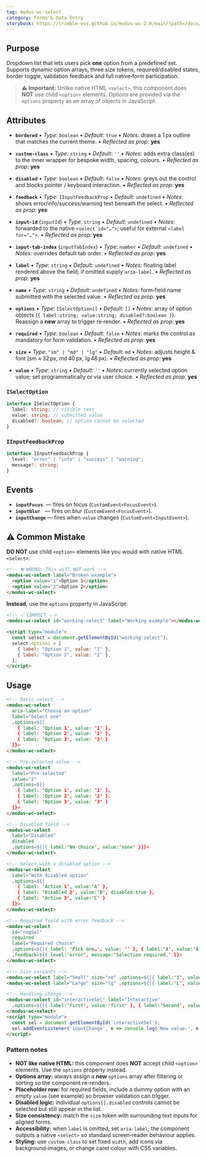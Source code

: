 ```yaml
---
tag: modus-wc-select
category: Forms & Data Entry
storybook: https://trimble-oss.github.io/modus-wc-2.0/main/?path=/docs/components-forms-select--docs
---
```


## Purpose

Dropdown list that lets users pick **one** option from a predefined set. Supports dynamic option arrays, three size tokens, required/disabled states, border toggle, validation feedback and full native‑form participation.

> **⚠️ Important:** Unlike native HTML `<select>`, this component does **NOT** use child `<option>` elements. Options are provided via the `options` property as an array of objects in JavaScript.

## Attributes

- **`bordered`**
  • _Type_: `boolean`
  • _Default_: `true`
  • _Notes_: draws a 1 px outline that matches the current theme.
  • _Reflected as prop_: **yes**

- **`custom-class`**
  • _Type_: `string`
  • _Default_: `''`
  • _Notes_: adds extra class(es) to the inner wrapper for bespoke width, spacing, colours.
  • _Reflected as prop_: **yes**

- **`disabled`**
  • _Type_: `boolean`
  • _Default_: `false`
  • _Notes_: greys out the control and blocks pointer / keyboard interaction.
  • _Reflected as prop_: **yes**

- **`feedback`**
  • _Type_: `IInputFeedbackProp`
  • _Default_: `undefined`
  • _Notes_: shows error/info/success/warning text beneath the select.
  • _Reflected as prop_: **yes**

- **`input-id`** (`inputId`)
  • _Type_: `string`
  • _Default_: `undefined`
  • _Notes_: forwarded to the native `<select id="…">`; useful for external `<label for="…">`.
  • _Reflected as prop_: **yes**

- **`input-tab-index`** (`inputTabIndex`)
  • _Type_: `number`
  • _Default_: `undefined`
  • _Notes_: overrides default tab order.
  • _Reflected as prop_: **yes**

- **`label`**
  • _Type_: `string`
  • _Default_: `undefined`
  • _Notes_: floating label rendered above the field; if omitted supply `aria-label`.
  • _Reflected as prop_: **yes**

- **`name`**
  • _Type_: `string`
  • _Default_: `undefined`
  • _Notes_: form‑field name submitted with the selected value.
  • _Reflected as prop_: **yes**

- **`options`**
  • _Type_: `ISelectOption[]`
  • _Default_: `[]`
  • _Notes_: array of option objects (`{ label:string; value:string; disabled?:boolean }`). Reassign a **new** array to trigger re‑render.
  • _Reflected as prop_: **yes**

- **`required`**
  • _Type_: `boolean`
  • _Default_: `false`
  • _Notes_: marks the control as mandatory for form validation.
  • _Reflected as prop_: **yes**

- **`size`**
  • _Type_: `"sm" | "md" | "lg"`
  • _Default_: `md`
  • _Notes_: adjusts height & font (sm ≈ 32 px, md 40 px, lg 48 px).
  • _Reflected as prop_: **yes**

- **`value`**
  • _Type_: `string`
  • _Default_: `''`
  • _Notes_: currently selected option value; set programmatically or via user choice.
  • _Reflected as prop_: **yes**

### `ISelectOption`

```ts
interface ISelectOption {
  label: string; // visible text
  value: string; // submitted value
  disabled?: boolean; // option cannot be selected
}
```

### `IInputFeedbackProp`

```ts
interface IInputFeedbackProp {
  level: "error" | "info" | "success" | "warning";
  message?: string;
}
```

## Events

- **`inputFocus`**  — fires on focus (`CustomEvent<FocusEvent>`).
- **`inputBlur`**   — fires on blur (`CustomEvent<FocusEvent>`).
- **`inputChange`** — fires when `value` changes (`CustomEvent<InputEvent>`).

## ⚠️ Common Mistake

**DO NOT** use child `<option>` elements like you would with native HTML `<select>`:

```html
<!-- ❌ WRONG: This will NOT work -->
<modus-wc-select label="Broken example">
  <option value="1">Option 1</option>
  <option value="2">Option 2</option>
</modus-wc-select>
```

**Instead**, use the `options` property in JavaScript:

```html
<!-- ✅ CORRECT -->
<modus-wc-select id="working-select" label="Working example"></modus-wc-select>

<script type="module">
  const select = document.getElementById("working-select");
  select.options = [
    { label: "Option 1", value: "1" },
    { label: "Option 2", value: "2" },
  ];
</script>
```

## Usage

```html
<!-- Basic select -->
<modus-wc-select
  aria-label="Choose an option"
  label="Select one"
  .options=${[
    { label: 'Option 1', value: '1' },
    { label: 'Option 2', value: '2' },
    { label: 'Option 3', value: '3' }
  ]}>
</modus-wc-select>

<!-- Pre‑selected value -->
<modus-wc-select
  label="Pre‑selected"
  value="2"
  .options=${[
    { label: 'Option 1', value: '1' },
    { label: 'Option 2', value: '2' },
    { label: 'Option 3', value: '3' }
  ]}>
</modus-wc-select>

<!-- Disabled field -->
<modus-wc-select
  label="Disabled"
  disabled
  .options=${[{ label:'No choice', value:'none' }]}>
</modus-wc-select>

<!-- Select with a disabled option -->
<modus-wc-select
  label="With disabled option"
  .options=${[
    { label: 'Active 1', value:'A' },
    { label: 'Disabled 2', value:'B', disabled:true },
    { label: 'Active 3', value:'C' }
  ]}>
</modus-wc-select>

<!-- Required field with error feedback -->
<modus-wc-select
  id="reqSel"
  required
  label="Required choice"
  .options=${[{ label: 'Pick one…', value: '' }, { label:'A', value:'A' }]}
  .feedback=${{ level:'error', message:'Selection required.' }}>
</modus-wc-select>

<!-- Size variants -->
<modus-wc-select label="Small" size="sm" .options=${[{ label:'S', value:'s' }]}></modus-wc-select>
<modus-wc-select label="Large" size="lg" .options=${[{ label:'L', value:'l' }]}></modus-wc-select>

<!-- Handling change -->
<modus-wc-select id="interactiveSel" label="Interactive"
  .options=${[{ label:'First', value:'first' }, { label:'Second', value:'second' }]}>
</modus-wc-select>
<script type="module">
  const sel = document.getElementById('interactiveSel');
  sel.addEventListener('inputChange', e => console.log('New value:', e.target.value));
</script>
```

### Pattern notes

- **NOT like native HTML:** this component does **NOT** accept child `<option>` elements. Use the `options` property instead.
- **Options array:** always assign a **new** `options` array after filtering or sorting so the component re-renders.
- **Placeholder row:** for required fields, include a dummy option with an empty `value` (see example) so browser validation can trigger.
- **Disabled logic:** individual `options[].disabled` controls cannot be selected but still appear in the list.
- **Size consistency:** match the `size` token with surrounding text inputs for aligned forms.
- **Accessibility:** when `label` is omitted, set `aria-label`; the component outputs a native `<select>` so standard screen‑reader behaviour applies.
- **Styling:** use `custom-class` to set fixed `width`, add icons via background‑images, or change caret colour with CSS variables.
